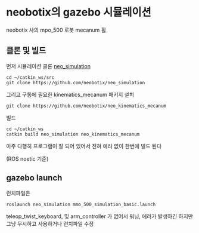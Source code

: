 # neobotix의 gazebo 시뮬레이션 

neobotix 사의 mpo_500 로봇 mecanum 휠

## 클론 및 빌드
먼저 시뮬레이션 클론
[neo_simulation](https://github.com/neobotix/neo_simulation)

```
cd ~/catkin_ws/src
git clone https://github.com/neobotix/neo_simulation
```

그리고 구동에 필요한 kinematics_mecanum 패키지 설치
```
git clone https://github.com/neobotix/neo_kinematics_mecanum
```

빌드 
```
cd ~/catkin_ws
catkin build neo_simulation neo_kinematics_mecanum
```

아주 다행히 프로그램이 잘 되어 있어서 전혀 에러 없이 한번에 빌드 된다  

(ROS noetic 기준)


## gazebo launch
런치파일은
```
roslaunch neo_simulation mmo_500_simulation_basic.launch 
```

teleop_twist_keyboard, 및 arm_controller 가 없어서 워닝, 에러가 발생하긴 하지만   
그냥 무시하고 사용하거나 런치파일 수정


